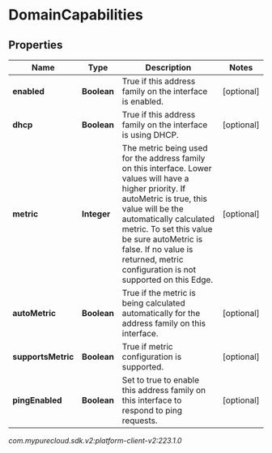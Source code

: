 # DomainCapabilities


## Properties

| Name | Type | Description | Notes |
| ------------ | ------------- | ------------- | ------------- |
| **enabled** | **Boolean** | True if this address family on the interface is enabled. |  [optional] |
| **dhcp** | **Boolean** | True if this address family on the interface is using DHCP. |  [optional] |
| **metric** | **Integer** | The metric being used for the address family on this interface. Lower values will have a higher priority. If autoMetric is true, this value will be the automatically calculated metric. To set this value be sure autoMetric is false. If no value is returned, metric configuration is not supported on this Edge. |  [optional] |
| **autoMetric** | **Boolean** | True if the metric is being calculated automatically for the address family on this interface. |  [optional] |
| **supportsMetric** | **Boolean** | True if metric configuration is supported. |  [optional] |
| **pingEnabled** | **Boolean** | Set to true to enable this address family on this interface to respond to ping requests. |  [optional] |




_com.mypurecloud.sdk.v2:platform-client-v2:223.1.0_
